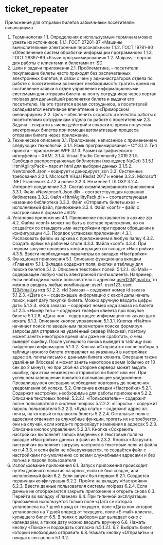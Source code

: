 # ticket_repeater
Приложение для отправки билетов забывчивым посетителям океанариума
1.	Терминология
1.1.	Определения к используемым терминам можно узнать из источников:
1.1.1.	ГОСТ 27201-87 «Машины вычислительные электронные персональные»
1.1.2.	ГОСТ 19781-90 «Обеспечение систем обработки информации программное»
1.1.3.	ГОСТ 28397-89 «Языки программирования»
1.2.	Moipass – портал для работы с клиентами и билетами от ISD.
2.	Цели и задачи приложения
2.1.	Проблематика, – посетители покупающие билеты часто приходят без распечатанных электронных билетов, в связи с чем у администраторов отдела по работе с посетителями возникает необходимость тратить время на составление заявки в отдел управления информационными системами для отправки билета на почту сотрудников через портал moipass для дальнейшей распечатки билета и выдачи его посетителю. На это тратится время сотрудников, а посетителей складывается негативное впечатление о «Приморском океанариуме»
2.2.	Цель – обеспечить скорость и качество работы с посетителями сотрудникам отдела по работе с посетителями
2.3.	Задача – сократить число действий и сократить время получения электронных билетов при помощи автоматизации процесса отправки билета через приложение.
3.	Техническое описание
3.1.	Приложение, написанное с применением следующих технологий:
3.1.1.	Язык программирования – С#
3.1.2.	Тип проекта – приложение WPF
3.1.3.	Разметка графического интерфейса – XAML
3.1.4.	Visual Studio Community 2019
3.1.5.	Свободно распространяемые библиотеки (менеджер NuGet)
3.1.5.1.	HtmlAgilityPack – парсит html для выборки данных
3.1.5.2.	Newtonsoft.Json – кодирует и декодирует json
3.2.	Системные требования
3.2.1.	Microsoft Visual Redist 2017 и новее
3.2.2.	Microsoft .NET Framework 4.7.2 и новее
3.2.3.	Не менее 1 Гб ОЗУ
3.2.4.	Интернет-соединение
3.3.	Состав скомпилированного приложения
3.3.1.	Файл «Newtonsoft.Json.dll» – соответствующая названию библиотека
3.3.2.	Файл «HtmlAgilityPack.dll» – соответствующая названию библиотека
3.3.3.	Файл «Отправить билеты.exe» – исполняемый файл, приложение
3.3.4.	Файл «conf» – файл с настройками в формате JSON
4.	Установка приложения
4.1.	Приложение поставляется в архиве zip
4.2.	Файла «conf» может не быть в составе приложения, но он создаётся со стандартными настройками при первом обращении к конфигурации
4.3.	Порядок установки приложения:
4.3.1.	Распаковать файлы из архива с приложением в любую папку
4.3.2.	Создать ярлык на рабочем столе
4.3.3.	Файла «conf» 
4.3.4.	При первом запуске проверить конфигурацию во вкладке «Настройки»
4.3.5.	Ввести необходимые параметры во вкладке «Настройки»
5.	Функционал приложения
5.1.	Описание функционала вкладки «Главная»
5.1.1.	Вкладка содержит поля, кнопки и таблицу для поиска билетов
5.1.2.	Описание текстовых полей:
5.1.2.1.	«E-Mail» – содержащее любую часть электронной почты клиента. Например, если необходимо найти пользователя с адресом user123@mail.ru, то можнно вводить любые комбинации: user1, user123, user, 123@mail.ru итд 
5.1.2.2.	«Id Заказа» – содержит номер id заказа
5.1.2.3.	«Дата с» – содержащее информацию с какой даты начать поиск, ищет дату покупки билета. Можно вручную вводить цифры даты
5.1.2.4.	«Код заказа» – содержит номер кода заказа из билета
5.1.2.5.	«Номер тел.» – содержит телефон клиента при покупке билета
5.1.2.6.	«Дата по» – содержащее информацию по какую дату искать
5.1.3.	Описание кнопок управления:
5.1.3.1.	Кнопка «Найти» начинает поиск по введённым параметрам поиска формируя запросы для отправки на удалённый сервер (Москва), поэтому может занять некоторое время или даже не сработать, о чём выведет ошибку. После успешного поиска выведет в таблицу всю найденную информацию
5.1.3.2.	Кнопка «Отправить» после выбора в таблицу нужного билета отправляет на указанный в настройках адрес эл. почты письмо с данными билета клиента. Операция также удалённая (Москва) и может занять некоторое время (обычно от 10 сек до 2 минут), но при сбое на стороне сервера может выдать ошибку, при этом неизвестно отправится ли билет или нет. При успешном завершении появится всплывающее уведомление. Провалившуюся операцию необходимо повторить до появления уведомления об успехе.
5.2.	Описание вкладки «Настройки»
5.2.1.	Содержит настройки, необходимые для работы приложения
5.2.2.	Описание текстовых полей:
5.2.2.1.	«Пользователь» - содержит логин пользователя в системе moipass
5.2.2.2.	«Пароль» - содержит пароль пользователя
5.2.2.3.	«Куда слать» - содержит адрес эл. почты, на который отсылаются билеты
5.2.2.4.	Остальные поля с адресами отвечают за служебные функции, трогать их не требуется, они на случай, если когда-то произойдут изменения в адресах
5.2.3.	Описание кнопок управления:
5.2.3.1.	Кнопка «Сохранить настройки» выполняет запись введённых в текстовые поля на вкладке «Настройки» данных в файл из 
5.2.3.2.	Кнопка «Загрузить настройки» выполняет загрузку настроек в текстовые поля из файла из п.4.3.3. и если файл не обнаруживается, то создаётся файл с настройками по-умолчанию со всеми служебными адресами и без логина и пароля пользователя
6.	Использование приложения
6.1.	Запуск приложения происходит путём двойного нажатия на ярлык, если он был создан, или исполняемый файл
6.2.	Если запуск был первым
6.2.1.	Создастся первичная конфигурация
6.2.2.	Пройти на вкладку «Настройки»
6.2.3.	Ввести данные пользователя системы moipass
6.2.4.	Если данные не отображаются закрыть приложение и открыть снова
6.3.	Перейти во вкладку «Главная»
6.4.	При типичной эксплуатации приложения используется только поле «Дата с» которая установлена на 7 дней назад от текущего, поле «Дата по» которое установлено на 7 дней вперед от текущего, поле «E-mail» клиента, купившего билет
6.5.	В полях с выбором дат выпадает окно с календарём, а также дату можно вводить вручную
6.6.	Нажать кнопку «Поиск» и подождать согласно п.5.1.3.1.
6.7.	Выбрать билет, который необходимо отправить
6.8.	Нажать кнопку «Отправить» и ожидать согласно п.5.1.3.2.
